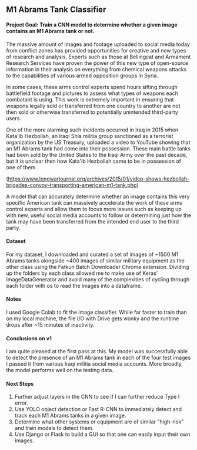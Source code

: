 ## M1 Abrams Tank Classifier

#### Project Goal: Train a CNN model to determine whether a given image contains an M1 Abrams tank or not.

The massive amount of images and footage uploaded to social media today from conflict zones has provided opportunities for creative and new types of research and analysis. Experts such as those at Bellingcat and Armament Research Services have proven the power of this new type of open-source information in their analysis on everything from chemical weapons attacks to the capabilities of various armed opposition groups in Syria.

In some cases, these arms control experts spend hours sifting through battlefield footage and pictures to assess what types of weapons each combatant is using. This work is extremely important in ensuring that weapons legally sold or transferred from one country to another are not then sold or otherwise transferred to potentially unintended third-party users.

One of the more alarming such incidents occurred in Iraq in 2015 when Kata'ib Hezbollah, an Iraqi Shia militia group sanctioned as a terrorist organization by the US Treasury, uploaded a video to YouTube showing that an M1 Abrams tank had come into their possession. These main battle tanks had been sold by the United States to the Iraqi Army over the past decade, but it is unclear then how Kata'ib Hezbollah came to be in possession of one of them.

(https://www.longwarjournal.org/archives/2015/01/video-shows-hezbollah-brigades-convoy-transporting-american-m1-tank.php)

A model that can accurately determine whether an image contains this very specific American tank can massively accelerate the work of these arms control experts and allow them to focus more issues such as keeping up with new, useful social media accounts to follow or determining just how the tank may have been transferred from the intended end user to the third party.

#### Dataset

For my dataset, I downloaded and curated a set of images of ~1500 M1 Abrams tanks alongside ~400 images of similar military equipment as the other class using the Fatkun Batch Downloader Chrome extension. Dividing up the folders by each class allowed me to make use of Keras' ImageDataGenerator and avoid many of the complexities of cycling through each folder with os to read the images into a dataframe.

#### Notes

I used Google Colab to fit the image classifier. While far faster to train than on my local machine, the file I/O with Drive gets wonky and the runtime drops after ~15 minutes of inactivity.

#### Conclusions on v1

I am quite pleased at the first pass at this. My model was successfully able to detect the presence of an M1 Abrams tank in each of the four test images I passed it from various Iraqi militia social media accounts. More broadly, the model performs well on the testing data.

#### Next Steps

1. Further adjust layers in the CNN to see if I can further reduce Type I error.
2. Use YOLO object detection or Fast R-CNN to immediately detect and track each M1 Abrams tanks in a given image.
3. Determine what other systems or equipment are of similar "high-risk" and train models to detect them.
4. Use Django or Flask to build a GUI so that one can easily input their own images.
